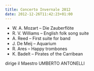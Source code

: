 ```yaml
---
title: Concerto Invernale 2012
date: 2012-12-26T11:42:23+01:00
---
```

  * W. A. Mozart &#8211; Die Zauberflöte
  * R. V. Williams &#8211; English folk song suite
  * A. Reed &#8211; First suite for band
  * J. De Meij &#8211; Aquarium
  * R. Ares &#8211; Happy trombones
  * K. Badelt &#8211; Pirates of the Carribean

dirige il Maestro UMBERTO ANTONELLI
